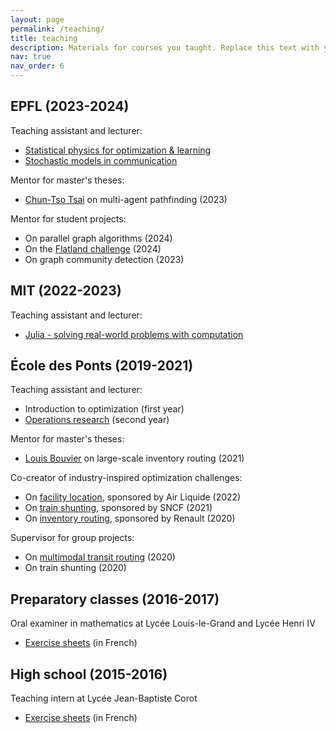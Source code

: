 ```yaml
---
layout: page
permalink: /teaching/
title: teaching
description: Materials for courses you taught. Replace this text with your description.
nav: true
nav_order: 6
---
```



## EPFL (2023-2024)

Teaching assistant and lecturer:

- [Statistical physics for optimization & learning](https://edu.epfl.ch/coursebook/en/statistical-physics-for-optimization-learning-PHYS-642)
- [Stochastic models in communication](https://edu.epfl.ch/coursebook/en/stochastic-models-in-communication-COM-300)

Mentor for master's theses:

- [Chun-Tso Tsai](https://www.linkedin.com/in/tsaichuntso/) on multi-agent pathfinding (2023)

Mentor for student projects:

- On parallel graph algorithms (2024)
- On the [Flatland challenge](https://www.flatland-association.org/home) (2024)
- On graph community detection (2023)

## MIT (2022-2023)

Teaching assistant and lecturer:

- [Julia - solving real-world problems with computation](https://github.com/mitmath/JuliaComputation)

## École des Ponts (2019-2021)

Teaching assistant and lecturer:

- Introduction to optimization (first year)
- [Operations research](https://gdalle.github.io/REOP2021/) (second year)

Mentor for master's theses:

- [Louis Bouvier](https://louisbouvier.github.io/) on large-scale inventory routing (2021)

Co-creator of industry-inspired optimization challenges:

- On [facility location](https://kiro.enpc.org/sujets/sujet5_v2.pdf), sponsored by Air Liquide (2022)
- On [train shunting](https://kiro.enpc.org/sujets/sujet4.pdf), sponsored by SNCF (2021)
- On [inventory routing](https://kiro.enpc.org/sujets/sujet3.pdf), sponsored by Renault (2020)

Supervisor for group projects:

- On [multimodal transit routing](https://www.youtube.com/watch?v=bQ0FSKwVTw0) (2020)
- On train shunting (2020)

## Preparatory classes (2016-2017)

Oral examiner in mathematics at Lycée Louis-le-Grand and Lycée Henri IV

- [Exercise sheets](https://gdalle.github.io/ExercicesMaths/#classes-pr%C3%A9paratoires)  (in French)

## High school (2015-2016)

Teaching intern at Lycée Jean-Baptiste Corot

- [Exercise sheets](https://gdalle.github.io/ExercicesMaths/#lyc%C3%A9e)  (in French)
